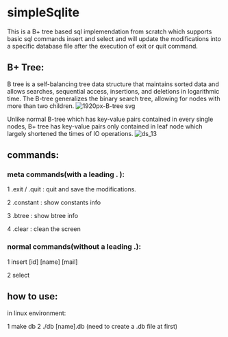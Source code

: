 # simpleSqlite
This is a B+ tree based sql implemendation from scratch which supports basic sql commands insert and select and will update the modifications into a specific database file after the execution of exit or quit command.

## B+ Tree:

B tree is a self-balancing tree data structure that maintains sorted data and allows searches, sequential access, insertions, and deletions in logarithmic time. The B-tree generalizes the binary search tree, allowing for nodes with more than two children.
![1920px-B-tree svg](https://user-images.githubusercontent.com/83719401/184690234-9d6dd22f-cf4f-46e7-8584-eb7be5db1914.png)

Unlike normal B-tree which has key-value pairs contained in every single nodes, B+ tree has key-value pairs only contained in leaf node which largely shortened the times of IO operations.
![ds_13](https://user-images.githubusercontent.com/83719401/184690844-a11a0d3a-de53-4a53-8116-12285bfd7cbb.jpg)

## commands:

### meta commands(with a leading . ):
1 .exit / .quit : quit and save the modifications.

2 .constant : show constants info

3 .btree : show btree info

4 .clear : clean the screen

### normal commands(without a leading .):
1 insert [id] [name] [mail]

2 select

## how to use:

in linux environment:

1 make db
2 ./db [name].db (need to create a .db file at first)
